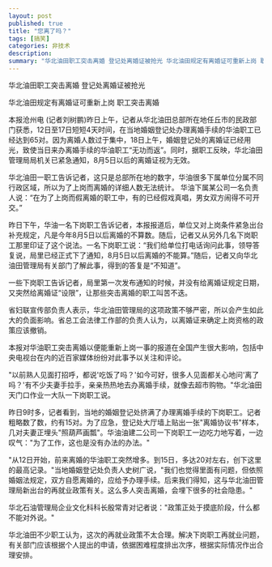 ```yaml
---
layout: post
published: true
title: "您离了吗？"
tags: [搞笑]
categories: 非技术    
description: 
summary: "华北油田职工突击离婚 登记处离婚证被抢光 华北油田规定有离婚证可重新上岗 职工突击离婚 本报沧州电 (记者刘树鹏)昨日上午，记者从华北油田总部所在地任丘市的民政部门获悉，12日至17日短短4天时间，在当地婚姻登记处办理离婚手续的华油职工已经"
---
```

华北油田职工突击离婚 登记处离婚证被抢光

华北油田规定有离婚证可重新上岗 职工突击离婚

本报沧州电 (记者刘树鹏)昨日上午，记者从华北油田总部所在地任丘市的民政部门获悉，12日至17日短短4天时间，在当地婚姻登记处办理离婚手续的华油职工已经达到65对。因为离婚人数过于集中，18日上午，婚姻登记处的离婚证已经用光，致使当日来办离婚手续的华油职工“无功而返”。同时，据职工反映，华北油田管理局局机关已紧急通知，8月5日以后的离婚证视为无效。

华北油田一职工告诉记者，这只是总部所在地的数字，华油很多下属单位分属不同行政区域，所以为了上岗而离婚的详细人数无法统计。 华油下属某公司一名负责人说：“在为了上岗而假离婚的职工中，有的已经假戏真唱，男女双方闹得不可开交。”

昨日下午，华油一名下岗职工告诉记者，本报报道后，单位又对上岗条件紧急出台补充规定，凡是今年8月5日以后离婚的不算数。随后，记者又从另外几名下岗职工那里印证了这个说法。一名下岗职工说：“我们给单位打电话询问此事，领导答复说，局里已经正式下了通知，8月5日以后离婚的不能算。”随后，记者又向华北油田管理局有关部门了解此事，得到的答复是“不知道”。

一些下岗职工告诉记者，局里第一次发布通知的时候，并没有给离婚证规定日期，又突然给离婚证“设限”，让那些突击离婚的职工叫苦不迭。

省妇联宣传部负责人表示，华北油田管理局的这项政策不够严密，所以会产生如此大的负面影响。省总工会法律工作部的负责人认为，以离婚证来确定上岗资格的政策应该撤销。

本报对华油职工突击离婚以便能重新上岗一事的报道在全国产生很大影响，包括中央电视台在内的近百家媒体纷纷对此事予以关注和评论。

"以前熟人见面打招呼，都说'吃饭了吗？'如今可好，很多人见面都关心地问'离了吗？'有不少夫妻手拉手，亲亲热热地去办离婚手续，就像去超市购物。"华北油田天门口作业一大队一下岗职工说。

昨日9时多，记者看到，当地的婚姻登记处挤满了办理离婚手续的下岗职工。记者粗略数了数，约有15对。为了应急，登记处大厅墙上贴出一张"离婚协议书"样本，几对夫妻正埋头"照葫芦画瓢"。华油油建二公司一下岗职工一边吃力地写着，一边叹气："为了工作，这也是没有办法的办法。"

"从12日开始，前来离婚的华油职工突然增多。到15日，多达20对左右，创下这里的最高记录。"当地婚姻登记处负责人史树广说，"我们也觉得里面有问题，但依照婚姻法规定，双方自愿离婚的，应给予办理手续。后来我们得知，这与华北油田管理局新出台的再就业政策有关。这么多人突击离婚，会埋下很多的社会隐患。"

华北石油管理局企业文化科科长殷常青对记者说："政策正处于摸底阶段，什么都不能对外说。"

华北油田不少职工认为，这次的再就业政策不太合理。解决下岗职工再就业问题，有关部门应该根据个人提出的申请，依据困难程度排出次序，根据实际情况作出合理安排。

 